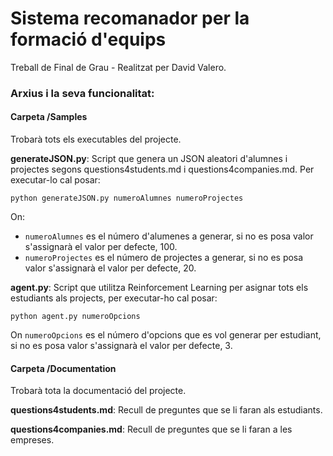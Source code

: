 # Sistema recomanador per la formació d'equips
Treball de Final de Grau - Realitzat per David Valero.

### Arxius i la seva funcionalitat: ###
#### Carpeta /Samples ####
Trobarà tots els executables del projecte.

**generateJSON.py**:
Script que genera un JSON aleatori d'alumnes i projectes segons questions4students.md i questions4companies.md.
Per executar-lo cal posar:

`python generateJSON.py numeroAlumnes numeroProjectes`

On:
- `numeroAlumnes` es el número d'alumenes a generar, si no es posa valor s'assignarà el valor per defecte, 100.
- `numeroProjectes` es el número de projectes a generar, si no es posa valor s'assignarà el valor per defecte, 20.

**agent.py**:
Script que utilitza Reinforcement Learning per asignar tots els estudiants als projects, per executar-ho cal posar:

`python agent.py numeroOpcions`

On `numeroOpcions` es el número d'opcions que es vol generar per estudiant, 
si no es posa valor s'assignarà el valor per defecte, 3.

#### Carpeta /Documentation ####
Trobarà tota la documentació del projecte.

**questions4students.md**:
Recull de preguntes que se li faran als estudiants.


**questions4companies.md**:
Recull de preguntes que se li faran a les empreses.


